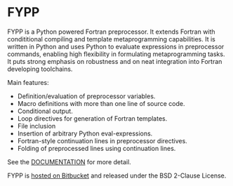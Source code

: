 FYPP
====

FYPP is a Python powered Fortran preprocessor. It extends Fortran with
condititional compiling and template metaprogramming capabilities. It is written
in Python and uses Python to evaluate expressions in preprocessor commands,
enabling high flexibility in formulating metaprogramming tasks. It puts strong
emphasis on robustness and on neat integration into Fortran developing
toolchains.

Main features:

* Definition/evaluation of preprocessor variables.
* Macro definitions with more than one line of source code.
* Conditional output.
* Loop directives for generation of Fortran templates.
* File inclusion
* Insertion of arbitrary Python eval-expressions.
* Fortran-style continuation lines in preprocessor directives.
* Folding of preprocessed lines using continuation lines.

See the [DOCUMENTATION](http://fypp.readthedocs.org) for more detail.

FYPP is [hosted on Bitbucket](https://bitbucket.org/aradi/fypp) and released
under the BSD 2-Clause License.
